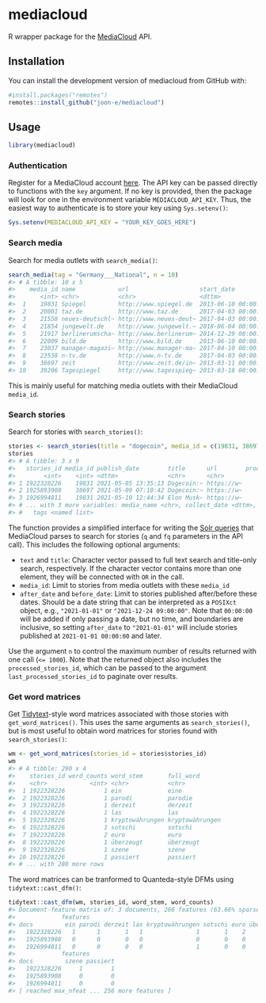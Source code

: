 
<!-- README.md is generated from README.Rmd. Please edit that file -->

# mediacloud

<!-- badges: start -->

<!-- badges: end -->

R wrapper package for the [MediaCloud](https://mediacloud.org/) API.

## Installation

You can install the development version of mediacloud from GitHub with:

``` r
#install.packages("remotes")
remotes::install_github("joon-e/mediacloud")
```

## Usage

``` r
library(mediacloud)
```

### Authentication

Register for a MediaCloud account
[here](https://explorer.mediacloud.org/#/user/signup). The API key can
be passed directly to functions with the `key` argument. If no key is
provided, then the package will look for one in the environment variable
`MEDIACLOUD_API_KEY`. Thus, the easiest way to authenticate is to store
your key using `Sys.setenv()`:

``` r
Sys.setenv(MEDIACLOUD_API_KEY = "YOUR_KEY_GOES_HERE")
```

### Search media

Search for media outlets with `search_media()`:

``` r
search_media(tag = "Germany___National", n = 10)
#> # A tibble: 10 x 5
#>    media_id name            url                    start_date          tags     
#>       <int> <chr>           <chr>                  <dttm>              <named l>
#>  1    19831 Spiegel         http://www.spiegel.de  2013-06-10 00:00:00 <list [1~
#>  2    20001 taz.de          http://www.taz.de      2017-04-03 00:00:00 <list [1~
#>  3    21558 neues-deutschl~ http://www.neues-deut~ 2017-04-03 00:00:00 <list [1~
#>  4    21854 jungewelt.de    http://www.jungewelt.~ 2018-06-04 00:00:00 <list [2~
#>  5    21917 berlinerumscha~ http://www.berlinerum~ 2014-12-29 00:00:00 <list [7~
#>  6    22009 bild.de         http://www.bild.de     2013-06-10 00:00:00 <list [2~
#>  7    23037 manager-magazi~ http://www.manager-ma~ 2017-04-10 00:00:00 <list [9~
#>  8    23538 n-tv.de         http://www.n-tv.de     2017-04-03 00:00:00 <list [9~
#>  9    38697 zeit            http://www.zeit.de/in~ 2013-03-11 00:00:00 <list [2~
#> 10    39206 Tagespiegel     http://www.tagesspieg~ 2013-03-18 00:00:00 <list [2~
```

This is mainly useful for matching media outlets with their MediaCloud
`media_id`.

### Search stories

Search for stories with `search_stories()`:

``` r
stories <- search_stories(title = "dogecoin", media_id = c(19831, 38697), after_date = "2021-05-01")
stories
#> # A tibble: 3 x 9
#>   stories_id media_id publish_date        title      url        processed_stori~
#>        <int>    <int> <dttm>              <chr>      <chr>                 <dbl>
#> 1 1922328226    19831 2021-05-05 13:35:13 Dogecoin:~ https://w~       2328683297
#> 2 1925893908    38697 2021-05-09 07:10:42 Dogecoin:~ https://w~       2331981923
#> 3 1926994811    19831 2021-05-10 12:44:34 Elon Musk~ https://w~       2333054504
#> # ... with 3 more variables: media_name <chr>, collect_date <dttm>,
#> #   tags <named list>
```

The function provides a simplified interface for writing the [Solr
queries](https://mediacloud.org/support/query-guide/) that MediaCloud
parses to search for stories (`q` and `fq` parameters in the API call).
This includes the following optional arguments:

  - `text` and `title`: Character vector passed to full text search and
    title-only search, respectively. If the character vector contains
    more than one element, they will be connected with `OR` in the call.
  - `media_id`: Limit to stories from media outlets with these
    `media_id`
  - `after_date` and `before_date`: Limit to stories published
    after/before these dates. Should be a date string that can be
    interpreted as a `POSIXct` object, e.g., `"2021-01-01"` or
    `"2021-12-24 09:00:00"`. Note that `00:00:00` will be added if only
    passing a date, but no time, and boundaries are inclusive, so
    setting `after_date` to `"2021-01-01"` will include stories
    published at `2021-01-01 00:00:00` and later.

Use the argument `n` to control the maximum number of results returned
with one call (`<= 1000`). Note that the returned object also includes
the `processed_stories_id`, which can be passed to the argument
`last_processed_stories_id` to paginate over results.

### Get word matrices

Get [Tidytext](https://juliasilge.github.io/tidytext/)-style word
matrices associated with those stories with `get_word_matrices()`. This
uses the same arguments as `search_stories()`, but is most useful to
obtain word matrices for stories found with `search_stories()`:

``` r
wm <- get_word_matrices(stories_id = stories$stories_id)
wm
#> # A tibble: 290 x 4
#>    stories_id word_counts word_stem       full_word      
#>    <chr>            <int> <chr>           <chr>          
#>  1 1922328226           1 ein             eine           
#>  2 1922328226           1 parodi          parodie        
#>  3 1922328226           1 derzeit         derzeit        
#>  4 1922328226           1 las             las            
#>  5 1922328226           1 kryptowährungen kryptowährungen
#>  6 1922328226           1 sotschi         sotschi        
#>  7 1922328226           2 euro            euro           
#>  8 1922328226           1 überzeugt       überzeugt      
#>  9 1922328226           1 szene           szene          
#> 10 1922328226           1 passiert        passiert       
#> # ... with 280 more rows
```

The word matrices can be tranformed to Quanteda-style DFMs using
`tidytext::cast_dfm()`:

``` r
tidytext::cast_dfm(wm, stories_id, word_stem, word_counts)
#> Document-feature matrix of: 3 documents, 266 features (63.66% sparse) and 0 docvars.
#>             features
#> docs         ein parodi derzeit las kryptowährungen sotschi euro überzeugt
#>   1922328226   1      1       1   1               1       1    2         1
#>   1925893908   0      0       0   0               0       0    0         0
#>   1926994811   0      0       0   0               1       0    0         0
#>             features
#> docs         szene passiert
#>   1922328226     1        1
#>   1925893908     0        0
#>   1926994811     0        0
#> [ reached max_nfeat ... 256 more features ]
```
